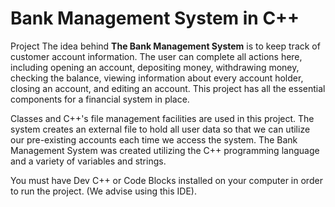 # Bank Management System in C++
 
Project The idea behind **The Bank Management System** is to keep track of customer account information. The user can complete all actions here, including opening an account, depositing money, withdrawing money, checking the balance, viewing information about every account holder, closing an account, and editing an account. This project has all the essential components for a financial system in place.

Classes and C++'s file management facilities are used in this project. The system creates an external file to hold all user data so that we can utilize our pre-existing accounts each time we access the system. The Bank Management System was created utilizing the C++ programming language and a variety of variables and strings.

You must have Dev C++ or Code Blocks installed on your computer in order to run the project. (We advise using this IDE).
